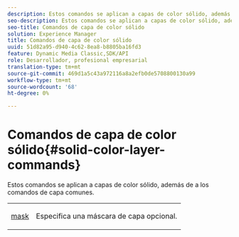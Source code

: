 ```yaml
---
description: Estos comandos se aplican a capas de color sólido, además de a los comandos de capa comunes.
seo-description: Estos comandos se aplican a capas de color sólido, además de a los comandos de capa comunes.
seo-title: Comandos de capa de color sólido
solution: Experience Manager
title: Comandos de capa de color sólido
uuid: 51d82a95-d940-4c62-8ea8-b8805ba16fd3
feature: Dynamic Media Classic,SDK/API
role: Desarrollador, profesional empresarial
translation-type: tm+mt
source-git-commit: 469d1a5c43a972116a8a2efb0de5708800130a99
workflow-type: tm+mt
source-wordcount: '68'
ht-degree: 0%

---
```



# Comandos de capa de color sólido{#solid-color-layer-commands}

Estos comandos se aplican a capas de color sólido, además de a los comandos de capa comunes.

<table id="simpletable_4E563E4C797E45F390340258170BDCE4"> 
 <tr class="strow"> 
  <td class="stentry"> <p><a href="../../../../../../is-api/http-ref/image-serving-api-ref/c-http-protocol-reference/c-command-reference/r-mask.md#reference-922254e027404fb890b850e2723ee06e" type="reference" format="dita" scope="local"> mask</a> </p> </td> 
  <td class="stentry"> <p>Especifica una máscara de capa opcional. </p></td> 
 </tr> 
</table>

